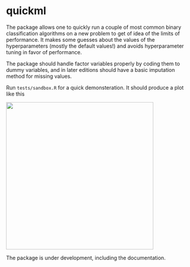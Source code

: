 # quickml

The package allows one to quickly run a couple of most common binary classification algorithms on a new problem to get of idea of the limits of performance. It makes some guesses about the values of the hyperparameters (mostly the default values!) and avoids hyperparameter tuning in favor of performance. 

The package should handle factor variables properly by coding them to dummy variables, and in later editions should have a basic imputation method for missing values. 

Run `tests/sandbox.R` for a quick demonsteration. It should produce a plot like this

<img src="https://user-images.githubusercontent.com/17173393/175207094-1e8668be-c1df-42fc-bb30-13208b60cb9b.png" width = "400"> 


The package is under development, including the documentation. 
